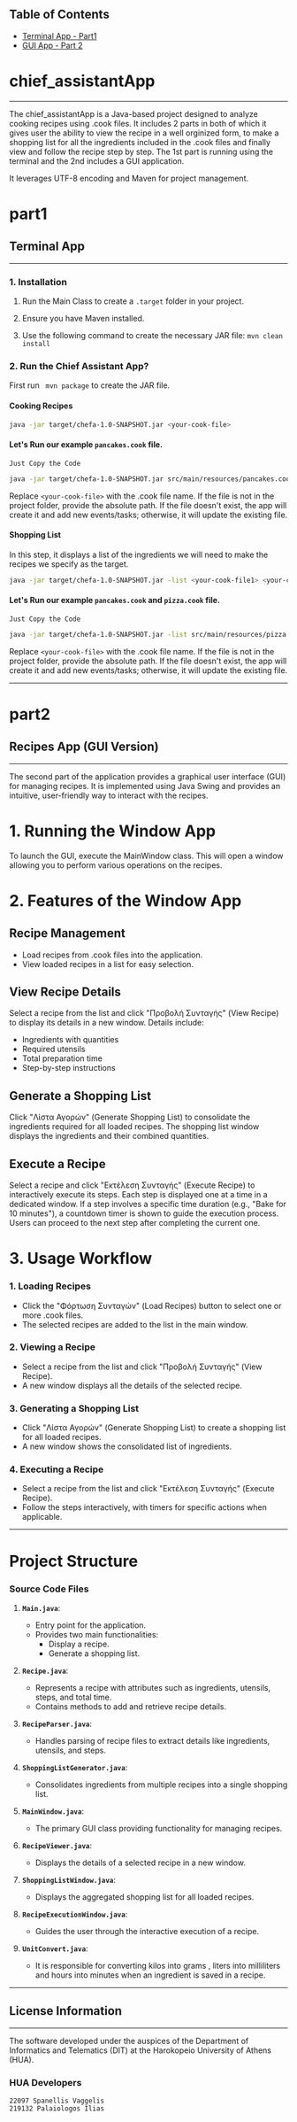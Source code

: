 ## Table of Contents
- [Terminal App - Part1](#part1)
- [GUI App - Part 2](#part2)




# chief_assistantApp

---

The chief_assistantApp is a Java-based project designed to analyze cooking recipes using .cook files. It includes 2 parts in both of which it gives user the ability to view the recipe in a well orginized form, to make a shopping list for all the ingredients included in the .cook files and finally view and follow the recipe step by step. 
The 1st part is running using the terminal and the 2nd includes a GUI application.

It leverages UTF-8 encoding and Maven for project management.


# part1

## Terminal App

---

### 1. Installation

1.  Run the Main Class to create a `.target` folder in your project.

2.  Ensure you have Maven installed.

3.  Use the following command to create the necessary JAR file: `mvn clean install`


### 2. Run the Chief Assistant App?
First run ` mvn package` to create the JAR file.
#### Cooking Recipes

```bash
java -jar target/chefa-1.0-SNAPSHOT.jar <your-cook-file>
```

#### Let's Run our example `pancakes.cook` file.
`Just Copy the Code`
```bash
java -jar target/chefa-1.0-SNAPSHOT.jar src/main/resources/pancakes.cook
```
Replace `<your-cook-file>` with the .cook file name. If the file is not in the project folder, provide the absolute path. If the file doesn't exist, the app will create it and add new events/tasks; otherwise, it will update the existing file.

#### Shopping List
In this step, it displays a list of the ingredients we will need to make the recipes we specify as the target.
```bash 
java -jar target/chefa-1.0-SNAPSHOT.jar -list <your-cook-file1> <your-cook-file2> ...
```
#### Let's Run our example `pancakes.cook` and `pizza.cook` file.
`Just Copy the Code`
```bash
java -jar target/chefa-1.0-SNAPSHOT.jar -list src/main/resources/pizza.cook src/main/resources/pancakes.cook
```
Replace `<your-cook-file>` with the .cook file name. If the file is not in the project folder, provide the absolute path. If the file doesn't exist, the app will create it and add new events/tasks; otherwise, it will update the existing file.


---


# part2
## Recipes App (GUI Version)

---
The second part of the application provides a graphical user interface (GUI) for managing recipes. It is implemented using Java Swing and provides an intuitive, user-friendly way to interact with the recipes.

# 1. Running the Window App
To launch the GUI, execute the MainWindow class. This will open a window allowing you to perform various operations on the recipes.

# 2. Features of the Window App

## Recipe Management

* Load recipes from .cook files into the application.
* View loaded recipes in a list for easy selection. 

## View Recipe Details

Select a recipe from the list and click "Προβολή Συνταγής" (View Recipe) to display its details in a new window.
Details include:
* Ingredients with quantities
* Required utensils
* Total preparation time
* Step-by-step instructions

## Generate a Shopping List

Click "Λίστα Αγορών" (Generate Shopping List) to consolidate the ingredients required for all loaded recipes.
The shopping list window displays the ingredients and their combined quantities.

## Execute a Recipe

Select a recipe and click "Εκτέλεση Συνταγής" (Execute Recipe) to interactively execute its steps.
Each step is displayed one at a time in a dedicated window.
If a step involves a specific time duration (e.g., "Bake for 10 minutes"), a countdown timer is shown to guide the execution process.
Users can proceed to the next step after completing the current one.

# 3. Usage Workflow

### 1.    Loading Recipes

* Click the "Φόρτωση Συνταγών" (Load Recipes) button to select one or more .cook files.
* The selected recipes are added to the list in the main window.

### 2. Viewing a Recipe

* Select a recipe from the list and click "Προβολή Συνταγής" (View Recipe).
* A new window displays all the details of the selected recipe.

### 3. Generating a Shopping List

* Click "Λίστα Αγορών" (Generate Shopping List) to create a shopping list for all loaded recipes.
* A new window shows the consolidated list of ingredients.

### 4. Executing a Recipe

* Select a recipe from the list and click "Εκτέλεση Συνταγής" (Execute Recipe).
* Follow the steps interactively, with timers for specific actions when applicable.

---

# Project Structure

### Source Code Files

1. **`Main.java`**:

   - Entry point for the application.
   - Provides two main functionalities:
      - Display a recipe.
      - Generate a shopping list.


2. **`Recipe.java`**:

   - Represents a recipe with attributes such as ingredients, utensils, steps, and total time.
   - Contains methods to add and retrieve recipe details.


3. **`RecipeParser.java`**:

   - Handles parsing of recipe files to extract details like ingredients, utensils, and steps.


4. **`ShoppingListGenerator.java`**:

   - Consolidates ingredients from multiple recipes into a single shopping list.


5. **`ΜainWindow.java`**:

   - The primary GUI class providing functionality for managing recipes.


6. **`RecipeViewer.java`**:

   -  Displays the details of a selected recipe in a new window.


7. **`ShoppingListWindow.java`**:

   - Displays the aggregated shopping list for all loaded recipes.


8. **`RecipeExecutionWindow.java`**:   

   - Guides the user through the interactive execution of a recipe.


9. **`UnitConvert.java`**:

    - It is responsible for converting kilos into grams , liters into milliliters and hours into minutes when an ingredient is saved in a recipe.


---

## License Information

---



The software developed under the auspices of the Department of Informatics and Telematics (DIT) at the Harokopeio University of Athens (HUA).

### HUA Developers
```
22097 Spanellis Vaggelis
219132 Palaiologos Ilias
```